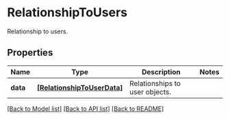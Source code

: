 # RelationshipToUsers

Relationship to users.

## Properties
Name | Type | Description | Notes
------------ | ------------- | ------------- | -------------
**data** | [**[RelationshipToUserData]**](RelationshipToUserData.md) | Relationships to user objects. | 

[[Back to Model list]](README.md#documentation-for-models) [[Back to API list]](README.md#documentation-for-api-endpoints) [[Back to README]](README.md)


